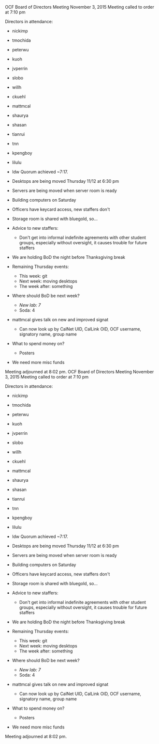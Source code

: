 OCF Board of Directors Meeting
November 3, 2015
Meeting called to order at 7:10 pm

Directors in attendance:
 - nickimp
 - tmochida
 - peterwu
 - kuoh
 - jvperrin
 - slobo
 - willh
 - ckuehl
 - mattmcal
 - shaurya
 - shasan
 - tianrui
 - tnn
 - kpengboy
 - lilulu
 - ldw
Quorum achieved ~7:17.

 - Desktops are being moved Thursday 11/12 at 6:30 pm
 - Servers are being moved when server room is ready
 - Building computers on Saturday
 - Officers have keycard access, new staffers don't
 - Storage room is shared with bluegold, so...
 - Advice to new staffers:
   - Don't get into informal indefinite agreements with other student groups,
     especially without oversight, it causes trouble for future staffers
 - We are holding BoD the night before Thanksgiving break
 - Remaining Thursday events:
   - This week: git
   - Next week: moving desktops
   - The week after: something
 - Where should BoD be next week?
   - *New lab: 7*
   -  Soda:    4
 - mattmcal gives talk on new and improved signat
   - Can now look up by CalNet UID, CalLink OID, OCF username, signatory name,
     group name
 - What to spend money on?
   - Posters
 - We need more misc funds

Meeting adjourned at 8:02 pm.
OCF Board of Directors Meeting
November 3, 2015
Meeting called to order at 7:10 pm

Directors in attendance:
 - nickimp
 - tmochida
 - peterwu
 - kuoh
 - jvperrin
 - slobo
 - willh
 - ckuehl
 - mattmcal
 - shaurya
 - shasan
 - tianrui
 - tnn
 - kpengboy
 - lilulu
 - ldw
Quorum achieved ~7:17.

 - Desktops are being moved Thursday 11/12 at 6:30 pm
 - Servers are being moved when server room is ready
 - Building computers on Saturday
 - Officers have keycard access, new staffers don't
 - Storage room is shared with bluegold, so...
 - Advice to new staffers:
   - Don't get into informal indefinite agreements with other student groups,
     especially without oversight, it causes trouble for future staffers
 - We are holding BoD the night before Thanksgiving break
 - Remaining Thursday events:
   - This week: git
   - Next week: moving desktops
   - The week after: something
 - Where should BoD be next week?
   - *New lab: 7*
   -  Soda:    4
 - mattmcal gives talk on new and improved signat
   - Can now look up by CalNet UID, CalLink OID, OCF username, signatory name,
     group name
 - What to spend money on?
   - Posters
 - We need more misc funds

Meeting adjourned at 8:02 pm.
